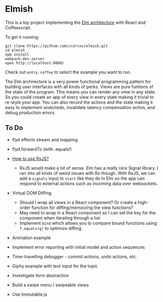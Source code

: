 # Elmish

This is a toy project implementing the [Elm architecture][arch] with React and Coffeescript.

To get it running:
  
    git clone https://github.com/ccorcos/elmish.git
    cd elmish
    npm install
    webpack-dev-server
    open http://localhost:8080/

Check out `entry.coffee` to select the example you want to run.

The Elm archirecture is a very power functional programming pattern for building user interfaces with all kinds of perks. Views are pure funtions of the state of the program. This means you can render any view in any state. So you could create an app of every view in every state making it trivial to re-style your app. You can also record the actions and the state making it easy to implement undo/redo, invalidate latency compensation action, and debug production errors.

## To Do

- flyd effects stream and mapping
- flyd.forwardTo (with .equals!)



- [How to use RxJS?][rxjs-issue]
  - RxJS would make a lot of sense. Elm has a really nice Signal library. I ran into all kinds of weird issues with Rx though. With RxJS, we can add a `signals` input to `start` like they do in Elm so the app can respond to external actions such as incoming data over websockets.

- Virtual DOM Diffing
  - Should I wrap all views in a React component? Or create a high-order function for diffing/memoizing the view functions?
  - May need to wrap in a React component so I can set the key for the component when iterating through a list.
  - Implement `bind` which allows you to compare bound functions using `f.equals(g)` to optimize diffing.

- Animation example
- Implement error reporting with initial model and action sequences
- Time-travelling debugger - commit actions, undo actions, etc.
- Giphy example with text input for the topic
- Investigate form abstraction
- Build a swipe menu / swipeable views
- Use Immutable.js

[arch]: https://github.com/evancz/elm-architecture-tutorial
[rxjs-issue]: https://github.com/Reactive-Extensions/RxJS/issues/992